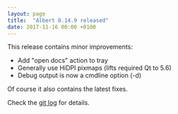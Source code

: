 ```yaml
---
layout: page
title:  "Albert 0.14.9 released"
date: 2017-11-16 00:00 +0100
---
```

This release contains minor improvements:

* Add "open docs" action to tray
* Generally use HiDPI pixmaps (lifts required Qt to 5.6)
* Debug output is now a cmdline option (-d)

Of course it also contains the latest fixes.

Check the [git log](https://github.com/albertlauncher/albert/commits/v0.14.9) for details.
